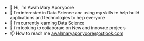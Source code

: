 - 👋 Hi, I’m Awah Mary Aporiyoore
- 👀 I’m interested in Data Science and using my skills to help build applications and technologies to help everyone
- 🌱 I’m currently learning Data Science
- 💞️ I’m looking to collaborate on New and innovate projects
- 📫 How to reach me awahmaryaporiyoore@outlook.com

<!---
AwahMaryAporiyoore/AwahMaryAporiyoore is a ✨ special ✨ repository because its `README.md` (this file) appears on your GitHub profile.
You can click the Preview link to take a look at your changes.
--->
